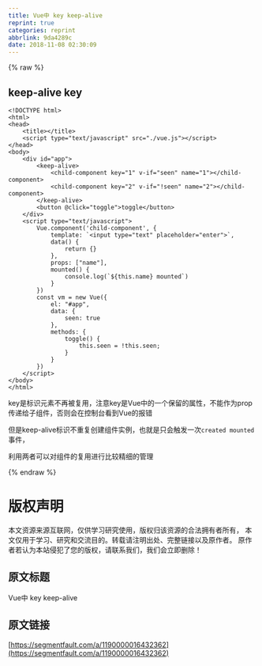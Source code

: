 ```yaml
---
title: Vue中 key keep-alive
reprint: true
categories: reprint
abbrlink: 9da4289c
date: 2018-11-08 02:30:09
---
```


{% raw %}
<h2 id="articleHeader0">keep-alive key</h2><div class="widget-codetool" style="display:none"><div class="widget-codetool--inner"><span class="selectCode code-tool" data-toggle="tooltip" data-placement="top" title="" data-original-title="&#x5168;&#x9009;"></span> <span type="button" class="copyCode code-tool" data-toggle="tooltip" data-placement="top" data-clipboard-text="&lt;!DOCTYPE html&gt;
&lt;html&gt;
&lt;head&gt;
    &lt;title&gt;&lt;/title&gt;
    &lt;script type=&quot;text/javascript&quot; src=&quot;./vue.js&quot;&gt;&lt;/script&gt;
&lt;/head&gt;
&lt;body&gt;
    &lt;div id=&quot;app&quot;&gt;
        &lt;keep-alive&gt;
            &lt;child-component key=&quot;1&quot; v-if=&quot;seen&quot; name=&quot;1&quot;&gt;&lt;/child-component&gt;
            &lt;child-component key=&quot;2&quot; v-if=&quot;!seen&quot; name=&quot;2&quot;&gt;&lt;/child-component&gt;
        &lt;/keep-alive&gt;
        &lt;button @click=&quot;toggle&quot;&gt;toggle&lt;/button&gt;
    &lt;/div&gt;
    &lt;script type=&quot;text/javascript&quot;&gt;
        Vue.component(&apos;child-component&apos;, {
            template: `&lt;input type=&quot;text&quot; placeholder=&quot;enter&quot;&gt;`,
            data() {
                return {}
            },
            props: [&quot;name&quot;],
            mounted() {
                console.log(`${this.name} mounted`)
            }
        })
        const vm = new Vue({
            el: &quot;#app&quot;,
            data: {
                seen: true
            },
            methods: {
                toggle() {
                    this.seen = !this.seen;
                }
            }
        })
    &lt;/script&gt;
&lt;/body&gt;
&lt;/html&gt;" title="" data-original-title="&#x590D;&#x5236;"></span> <span type="button" class="saveToNote code-tool" data-toggle="tooltip" data-placement="top" title="" data-original-title="&#x653E;&#x8FDB;&#x7B14;&#x8BB0;"></span></div></div><pre class="xml hljs"><code class="html"><span class="hljs-meta">&lt;!DOCTYPE html&gt;</span>
<span class="hljs-tag">&lt;<span class="hljs-name">html</span>&gt;</span>
<span class="hljs-tag">&lt;<span class="hljs-name">head</span>&gt;</span>
    <span class="hljs-tag">&lt;<span class="hljs-name">title</span>&gt;</span><span class="hljs-tag">&lt;/<span class="hljs-name">title</span>&gt;</span>
    <span class="hljs-tag">&lt;<span class="hljs-name">script</span> <span class="hljs-attr">type</span>=<span class="hljs-string">&quot;text/javascript&quot;</span> <span class="hljs-attr">src</span>=<span class="hljs-string">&quot;./vue.js&quot;</span>&gt;</span><span class="undefined"></span><span class="hljs-tag">&lt;/<span class="hljs-name">script</span>&gt;</span>
<span class="hljs-tag">&lt;/<span class="hljs-name">head</span>&gt;</span>
<span class="hljs-tag">&lt;<span class="hljs-name">body</span>&gt;</span>
    <span class="hljs-tag">&lt;<span class="hljs-name">div</span> <span class="hljs-attr">id</span>=<span class="hljs-string">&quot;app&quot;</span>&gt;</span>
        <span class="hljs-tag">&lt;<span class="hljs-name">keep-alive</span>&gt;</span>
            <span class="hljs-tag">&lt;<span class="hljs-name">child-component</span> <span class="hljs-attr">key</span>=<span class="hljs-string">&quot;1&quot;</span> <span class="hljs-attr">v-if</span>=<span class="hljs-string">&quot;seen&quot;</span> <span class="hljs-attr">name</span>=<span class="hljs-string">&quot;1&quot;</span>&gt;</span><span class="hljs-tag">&lt;/<span class="hljs-name">child-component</span>&gt;</span>
            <span class="hljs-tag">&lt;<span class="hljs-name">child-component</span> <span class="hljs-attr">key</span>=<span class="hljs-string">&quot;2&quot;</span> <span class="hljs-attr">v-if</span>=<span class="hljs-string">&quot;!seen&quot;</span> <span class="hljs-attr">name</span>=<span class="hljs-string">&quot;2&quot;</span>&gt;</span><span class="hljs-tag">&lt;/<span class="hljs-name">child-component</span>&gt;</span>
        <span class="hljs-tag">&lt;/<span class="hljs-name">keep-alive</span>&gt;</span>
        <span class="hljs-tag">&lt;<span class="hljs-name">button</span> @<span class="hljs-attr">click</span>=<span class="hljs-string">&quot;toggle&quot;</span>&gt;</span>toggle<span class="hljs-tag">&lt;/<span class="hljs-name">button</span>&gt;</span>
    <span class="hljs-tag">&lt;/<span class="hljs-name">div</span>&gt;</span>
    <span class="hljs-tag">&lt;<span class="hljs-name">script</span> <span class="hljs-attr">type</span>=<span class="hljs-string">&quot;text/javascript&quot;</span>&gt;</span><span class="javascript">
        Vue.component(<span class="hljs-string">&apos;child-component&apos;</span>, {
            <span class="hljs-attr">template</span>: <span class="hljs-string">`&lt;input type=&quot;text&quot; placeholder=&quot;enter&quot;&gt;`</span>,
            data() {
                <span class="hljs-keyword">return</span> {}
            },
            <span class="hljs-attr">props</span>: [<span class="hljs-string">&quot;name&quot;</span>],
            mounted() {
                <span class="hljs-built_in">console</span>.log(<span class="hljs-string">`<span class="hljs-subst">${<span class="hljs-keyword">this</span>.name}</span> mounted`</span>)
            }
        })
        <span class="hljs-keyword">const</span> vm = <span class="hljs-keyword">new</span> Vue({
            <span class="hljs-attr">el</span>: <span class="hljs-string">&quot;#app&quot;</span>,
            <span class="hljs-attr">data</span>: {
                <span class="hljs-attr">seen</span>: <span class="hljs-literal">true</span>
            },
            <span class="hljs-attr">methods</span>: {
                toggle() {
                    <span class="hljs-keyword">this</span>.seen = !<span class="hljs-keyword">this</span>.seen;
                }
            }
        })
    </span><span class="hljs-tag">&lt;/<span class="hljs-name">script</span>&gt;</span>
<span class="hljs-tag">&lt;/<span class="hljs-name">body</span>&gt;</span>
<span class="hljs-tag">&lt;/<span class="hljs-name">html</span>&gt;</span></code></pre><p>key&#x662F;&#x6807;&#x8BC6;&#x5143;&#x7D20;&#x4E0D;&#x518D;&#x88AB;&#x590D;&#x7528;&#xFF0C;&#x6CE8;&#x610F;key&#x662F;Vue&#x4E2D;&#x7684;&#x4E00;&#x4E2A;&#x4FDD;&#x7559;&#x7684;&#x5C5E;&#x6027;&#xFF0C;&#x4E0D;&#x80FD;&#x4F5C;&#x4E3A;prop&#x4F20;&#x9012;&#x7ED9;&#x5B50;&#x7EC4;&#x4EF6;&#xFF0C;&#x5426;&#x5219;&#x4F1A;&#x5728;&#x63A7;&#x5236;&#x53F0;&#x770B;&#x5230;Vue&#x7684;&#x62A5;&#x9519;</p><p>&#x4F46;&#x662F;keep-alive&#x6807;&#x8BC6;&#x4E0D;&#x91CD;&#x590D;&#x521B;&#x5EFA;&#x7EC4;&#x4EF6;&#x5B9E;&#x4F8B;&#xFF0C;&#x4E5F;&#x5C31;&#x662F;&#x53EA;&#x4F1A;&#x89E6;&#x53D1;&#x4E00;&#x6B21;<code>created mounted</code>&#x4E8B;&#x4EF6;&#xFF0C;</p><p>&#x5229;&#x7528;&#x4E24;&#x8005;&#x53EF;&#x4EE5;&#x5BF9;&#x7EC4;&#x4EF6;&#x7684;&#x590D;&#x7528;&#x8FDB;&#x884C;&#x6BD4;&#x8F83;&#x7CBE;&#x7EC6;&#x7684;&#x7BA1;&#x7406;</p>
{% endraw %}

# 版权声明
本文资源来源互联网，仅供学习研究使用，版权归该资源的合法拥有者所有，
本文仅用于学习、研究和交流目的。转载请注明出处、完整链接以及原作者。
原作者若认为本站侵犯了您的版权，请联系我们，我们会立即删除！

## 原文标题
Vue中 key keep-alive

## 原文链接
[https://segmentfault.com/a/1190000016432362](https://segmentfault.com/a/1190000016432362)


